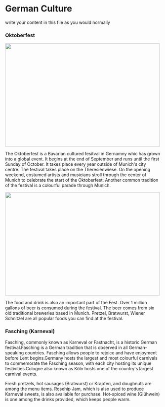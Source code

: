 <h1>German Culture</h1>
<p>write your content in this file as you would normally</p>


<div class="row">
<div class="col-sm-6">
<h3>Oktoberfest</h3>
<p><img src="https://upload.wikimedia.org/wikipedia/commons/9/9c/O%27zapft_is%21_Münchens_5_Jahreszeit_hat_begonnen_-_O%27zapft_is%21_Munich_5_season%2C_the_Oktoberfest_has_begun_%289855483374%29.jpg" width="500" height="333"></p>
<p> The Oktoberfest is a Bavarian cultured fesitval in Gernamny whic has grown into a global event. It begins at the end of September and runs until the first Sunday of October. It takes place every year outside of Munich's city centre. The festival takes place on the Theresienwiese. On the opening weekend, costumed artists and musicians stroll through the center of Munich to celebrate the start of the Oktoberfest. Another common tradition of the festival is a colourful parade through Munich. 
</p>
<p><img src="https://upload.wikimedia.org/wikipedia/commons/b/b0/German_Bratwürste.jpg" width="500" height="333"></p>
<p>The food and drink is also an important part of the Fest. Over 1 million gallons of beer is consumed during the festival. The beer comes from six old traditional breweries based in Munich. Pretzel, Bratwurst, Wiener Schnitzel are all popular foods you can find at the festival.</p>
</div>

<div class="col-sm-6">
<h3>Fasching (Karneval)</h3> 
<p>Fasching, commonly known as Karneval or Fastnacht, is a historic German festival.Fasching is a German tradition that is observed in all German-speaking countries. Fasching allows people to rejoice and have enjoyment before Lent begins.Germany hosts the largest and most colourful carnivals to commemorate the Fasching season, with each city hosting its unique festivities.Cologne also known as Köln hosts one of the country's largest carnival events.
</p>
Fresh pretzels, hot sausages (Bratwurst) or Krapfen, and doughnuts are among the menu items. Rosehip Jam, which is also used to produce Karneval sweets, is also available for purchase. Hot-spiced wine (Glühwein) is one among the drinks provided, which keeps people warm. </p>
</div>
